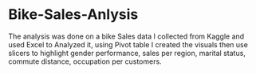 # Bike-Sales-Anlysis
The analysis was done on a bike Sales data I collected from Kaggle and used Excel to Analyzed it, using Pivot table I created the visuals then use slicers to highlight gender performance, sales per region, marital status, commute distance, occupation per customers.
